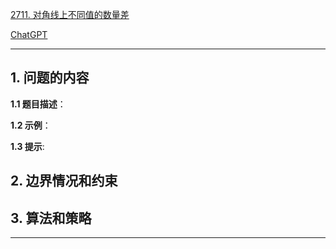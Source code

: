 [2711. 对角线上不同值的数量差](https://leetcode.cn/problems/difference-of-number-of-distinct-values-on-diagonals)

[ChatGPT](chat.openai.com)

---

## 1. 问题的内容
**1.1 题目描述**：

**1.2 示例**：

**1.3 提示**:

## 2. 边界情况和约束


## 3. 算法和策略

---

